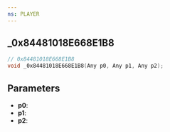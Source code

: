 ```yaml
---
ns: PLAYER
---
```

## _0x84481018E668E1B8

```c
// 0x84481018E668E1B8
void _0x84481018E668E1B8(Any p0, Any p1, Any p2);
```

## Parameters
* **p0**:
* **p1**:
* **p2**:

